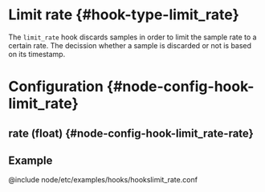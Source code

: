 # Limit rate {#hook-type-limit_rate}

The `limit_rate` hook discards samples in order to limit the sample rate to a certain rate.
The decission whether a sample is discarded or not is based on its timestamp.

# Configuration {#node-config-hook-limit_rate}

## rate (float) {#node-config-hook-limit_rate-rate}

## Example

@include node/etc/examples/hooks/hookslimit_rate.conf
